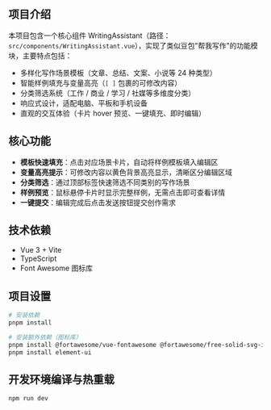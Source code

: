 ## 项目介绍

本项目包含一个核心组件 WritingAssistant（路径：`src/components/WritingAssistant.vue`），实现了类似豆包"帮我写作"的功能模块，主要特点包括：

- 多样化写作场景模板（文章、总结、文案、小说等 24 种类型）
- 智能样例填充与变量高亮（`[ ]` 包裹的可修改内容）
- 分类筛选系统（工作 / 商业 / 学习 / 社媒等多维度分类）
- 响应式设计，适配电脑、平板和手机设备
- 直观的交互体验（卡片 hover 预览、一键填充、即时编辑）

## 核心功能

- **模板快速填充**：点击对应场景卡片，自动将样例模板填入编辑区
- **变量高亮提示**：可修改内容以黄色背景高亮显示，清晰区分编辑区域
- **分类筛选**：通过顶部标签快速筛选不同类别的写作场景
- **样例预览**：鼠标悬停卡片时显示完整样例，无需点击即可查看详情
- **一键提交**：编辑完成后点击发送按钮提交创作需求

## 技术依赖

- Vue 3 + Vite
- TypeScript
- Font Awesome 图标库


## 项目设置

```sh
# 安装依赖
pnpm install

# 安装额外依赖（图标库）
pnpm install @fortawesome/vue-fontawesome @fortawesome/free-solid-svg-icons
pnpm install element-ui
```

## 开发环境编译与热重载

```sh
npm run dev
```